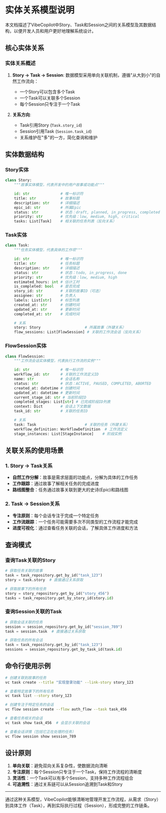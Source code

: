 # 实体关系模型说明

本文档描述了VibeCopilot中Story、Task和Session之间的关系模型及其数据结构，以便开发人员和用户更好地理解系统设计。

## 核心实体关系

### 实体关系概述

1. **Story → Task → Session**: 数据模型采用单向关联机制，遵循"从大到小"的自然工作流向：
   - 一个Story可以包含多个Task
   - 一个Task可以关联多个Session
   - 每个Session只专注于一个Task

2. **关系方向**:
   - Task引用Story (`Task.story_id`)
   - Session引用Task (`Session.task_id`)
   - 关系维护在"多"的一方，简化查询和维护

## 实体数据结构

### Story实体

```python
class Story:
    """故事实体模型，代表开发中的用户故事或功能点"""

    id: str              # 唯一标识符
    title: str           # 故事标题
    description: str     # 详细描述
    epic_id: str         # 所属Epic
    status: str          # 状态：draft, planned, in_progress, completed
    priority: str        # 优先级：low, medium, high, critical
    tasks: List[Task]    # 相关联的任务列表（反向关系）
```

### Task实体

```python
class Task:
    """任务实体模型，代表具体的工作项"""

    id: str              # 唯一标识符
    title: str           # 任务标题
    description: str     # 详细描述
    status: str          # 状态：todo, in_progress, done
    priority: str        # 优先级：low, medium, high
    estimated_hours: int # 估计工时
    is_completed: bool   # 是否完成
    story_id: str        # 关联的故事ID（可选）
    assignee: str        # 负责人
    labels: List[str]    # 标签列表
    created_at: str      # 创建时间
    updated_at: str      # 更新时间
    completed_at: str    # 完成时间

    # 关系
    story: Story                    # 所属故事（外键关系）
    flow_sessions: List[FlowSession] # 关联的工作流会话（反向关系）
```

### FlowSession实体

```python
class FlowSession:
    """工作流会话实体模型，代表执行工作流的实例"""

    id: str              # 唯一标识符
    workflow_id: str     # 关联的工作流定义ID
    name: str            # 会话名称
    status: str          # 状态：ACTIVE, PAUSED, COMPLETED, ABORTED
    created_at: datetime # 创建时间
    updated_at: datetime # 更新时间
    current_stage_id: str # 当前阶段ID
    completed_stages: List[str] # 已完成阶段ID列表
    context: Dict        # 会话上下文数据
    task_id: str         # 关联的任务ID

    # 关系
    task: Task                      # 关联的任务（外键关系）
    workflow_definition: WorkflowDefinition  # 工作流定义
    stage_instances: List[StageInstance]    # 阶段实例
```

## 关联关系的使用场景

### 1. Story → Task关系

- **自然工作分解**：故事是需求层面的功能点，分解为具体的工作任务
- **工作跟踪**：通过故事了解相关任务的完成进度
- **路线图整合**：任务通过故事关联到更大的史诗(Epic)和路线图

### 2. Task → Session关系

- **专注原则**：每个会话专注于完成一个特定任务
- **工作流跟踪**：一个任务可能需要多次不同类型的工作流程才能完成
- **进度可视化**：通过查看任务关联的会话，了解具体工作进度和方法

## 查询模式

### 查询Task关联的Story

```python
# 获取任务关联的故事
task = task_repository.get_by_id("task_123")
story = task.story  # 直接通过关系获取

# 获取故事下的所有任务
story = story_repository.get_by_id("story_456")
tasks = task_repository.get_by_story_id(story.id)
```

### 查询Session关联的Task

```python
# 获取会话关联的任务
session = session_repository.get_by_id("session_789")
task = session.task  # 直接通过关系获取

# 获取任务的所有会话
task = task_repository.get_by_id("task_123")
sessions = session_repository.get_by_task_id(task.id)
```

## 命令行使用示例

```bash
# 创建关联到故事的任务
vc task create --title "实现登录功能" --link-story story_123

# 查看特定故事下的所有任务
vc task list --story story_123

# 创建专注于特定任务的会话
vc flow session create --flow auth_flow --task task_456

# 查看任务相关的会话
vc task show task_456  # 会显示关联的会话

# 查看会话详情（包括它正在处理的任务）
vc flow session show session_789
```

## 设计原则

1. **单向关联**：避免双向关系复杂性，使数据流向清晰
2. **专注原则**：每个Session只专注于一个Task，保持工作流程的清晰度
3. **灵活性**：一个Task可以有多个Session，支持多种工作流程组合
4. **可追溯性**：通过关系链可以从Session追溯到Task和Story

---

通过这种关系模型，VibeCopilot能够清晰地管理开发工作流程，从需求（Story）到具体工作（Task），再到实际执行过程（Session），形成完整的工作链条。
